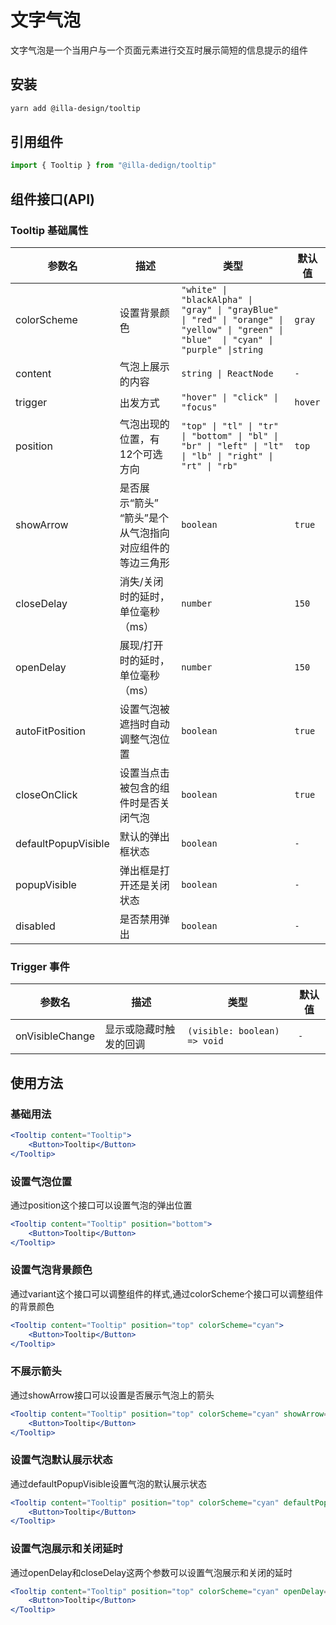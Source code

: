 # 文字气泡

文字气泡是一个当用户与一个页面元素进行交互时展示简短的信息提示的组件

## 安装

```bash
yarn add @illa-design/tooltip
```

## 引用组件

```jsx
import { Tooltip } from "@illa-dedign/tooltip"
```

## 组件接口(API)

### Tooltip 基础属性

| 参数名              | 描述                                                    | 类型                                                         | 默认值  |
| ------------------- | ------------------------------------------------------- | ------------------------------------------------------------ | ------- |
| colorScheme         | 设置背景颜色                                            | `"white" \| "blackAlpha" \| "gray" \| "grayBlue" \| "red" \| "orange" \| "yellow" \| "green" \| "blue"  \| "cyan" \| "purple" \|string` | `gray`  |
| content             | 气泡上展示的内容                                        | `string \| ReactNode`                                        | `-`     |
| trigger             | 出发方式                                                | `"hover" \| "click" \| "focus"`                              | `hover` |
| position            | 气泡出现的位置，有12个可选方向                          | `"top" \| "tl" \| "tr" \| "bottom" \| "bl" \| "br" \| "left" \| "lt" \| "lb" \| "right" \| "rt" \| "rb"` | `top`   |
| showArrow           | 是否展示“箭头” “箭头”是个从气泡指向对应组件的等边三角形 | `boolean`                                                    | `true`  |
| closeDelay          | 消失/关闭时的延时，单位毫秒（ms）                       | `number`                                                     | `150`   |
| openDelay           | 展现/打开时的延时，单位毫秒（ms）                       | `number`                                                     | `150`   |
| autoFitPosition     | 设置气泡被遮挡时自动调整气泡位置                        | `boolean`                                                    | `true`  |
| closeOnClick        | 设置当点击被包含的组件时是否关闭气泡                    | `boolean`                                                    | `true`  |
| defaultPopupVisible | 默认的弹出框状态                                        | `boolean`                                                    | `-`     |
| popupVisible        | 弹出框是打开还是关闭状态                                | `boolean`                                                    | `-`     |
| disabled            | 是否禁用弹出                                            | `boolean`                                                    | `-`     |

### Trigger 事件

| 参数名          | 描述                   | 类型                         | 默认值 |
| --------------- | ---------------------- | ---------------------------- | ------ |
| onVisibleChange | 显示或隐藏时触发的回调 | `(visible: boolean) => void` | `-`    |



## 使用方法

### 基础用法

```jsx
<Tooltip content="Tooltip">
	<Button>Tooltip</Button>
</Tooltip>
```

### 设置气泡位置

通过position这个接口可以设置气泡的弹出位置

```jsx
<Tooltip content="Tooltip" position="bottom">
	<Button>Tooltip</Button>
</Tooltip>
```

### 设置气泡背景颜色

通过variant这个接口可以调整组件的样式,通过colorScheme个接口可以调整组件的背景颜色

```jsx
<Tooltip content="Tooltip" position="top" colorScheme="cyan">
	<Button>Tooltip</Button>
</Tooltip>
```

### 不展示箭头

通过showArrow接口可以设置是否展示气泡上的箭头

```jsx
<Tooltip content="Tooltip" position="top" colorScheme="cyan" showArrow={false}>
	<Button>Tooltip</Button>
</Tooltip>
```

### 设置气泡默认展示状态

通过defaultPopupVisible设置气泡的默认展示状态

```jsx
<Tooltip content="Tooltip" position="top" colorScheme="cyan" defaultPopupVisible>
	<Button>Tooltip</Button>
</Tooltip>
```

### 设置气泡展示和关闭延时

通过openDelay和closeDelay这两个参数可以设置气泡展示和关闭的延时

```jsx
<Tooltip content="Tooltip" position="top" colorScheme="cyan" openDelay={1000} closeDelay={1000}>
	<Button>Tooltip</Button>
</Tooltip>
```

